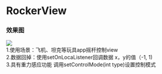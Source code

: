 # RockerView
### 效果图 ###
![](https://github.com/Jaelyn5526/RockerView/blob/master/img/rocker.gif)<br>
1.使用场景：飞机、坦克等玩具app摇杆控制view<br>
2.数据回掉：使用setOnLocaListener回调数据 x，y的值（-1, 1)<br>
3.具有重力感应功能 调用setControlMode(int type)设置控制模式<br>
